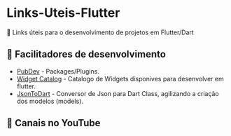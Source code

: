 # Links-Uteis-Flutter

📎 Links úteis para o desenvolvimento de projetos em Flutter/Dart

## 🔧 Facilitadores de desenvolvimento
* [PubDev](https://pub.dev/) - Packages/Plugins.
* [Widget Catalog](https://flutter.dev/docs/development/ui/widgets) - Catalogo de Widgets disponives para desenvolver em flutter.
* [JsonToDart](https://javiercbk.github.io/json_to_dart/) - Conversor de Json para Dart Class, agilizando a criação dos modelos (models).

## 🎥 Canais no YouTube
